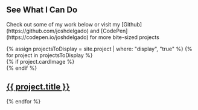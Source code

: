 <section class="section section--projects">
	<div class="section__inner">
		<h1 class="section__title section__title--has-subtitle">See What I Can&nbsp;Do</h1>
		<p class="section__subtitle" markdown="1">Check out some of my work below or visit my [Github](https://github.com/joshdelgado) and [CodePen](https://codepen.io/joshdelgado) for more bite-sized projects</p>
		<div class="section__projects">
			{% assign projectsToDisplay = site.project | where: "display", "true" %}
			{% for project in projectsToDisplay %}
			<div class="project-card project-card--{{project.alias}}"> 
				{% if project.cardImage %}
					<div class="project-card__image" style="background-image: url({{ project.cardImage }})"></div>
				{% endif %}
				<a class="project-card__text" href="{{ project.url | prepend: site.baseurl }}">
					<h2 class="project-card__title">{{ project.title }}</h2>
					<span class="project-card__link fa fa-caret-right"></span>
				</a>
			</div>
			{% endfor %}
		</div>
	</div>
</section>